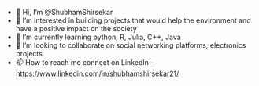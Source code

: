 - 👋 Hi, I’m @ShubhamShirsekar
- 👀 I’m interested in building projects that would help the environment and have a positive impact on the society
- 🌱 I’m currently learning python, R, Julia, C++, Java
- 💞️ I’m looking to collaborate on social networking platforms, electronics projects.
- 📫 How to reach me connect on LinkedIn - https://www.linkedin.com/in/shubhamshirsekar21/

<!---
ShubhamShirsekar/ShubhamShirsekar is a ✨ special ✨ repository because its `README.md` (this file) appears on your GitHub profile.
You can click the Preview link to take a look at your changes.
--->
